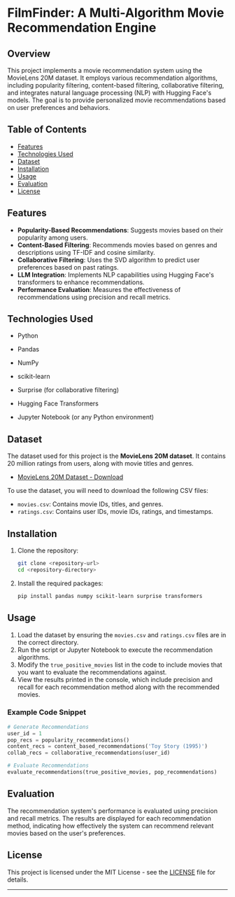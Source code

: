 # FilmFinder: A Multi-Algorithm Movie Recommendation Engine

## Overview
This project implements a movie recommendation system using the MovieLens 20M dataset. It employs various recommendation algorithms, including popularity filtering, content-based filtering, collaborative filtering, and integrates natural language processing (NLP) with Hugging Face's models. The goal is to provide personalized movie recommendations based on user preferences and behaviors.

## Table of Contents
- [Features](#features)
- [Technologies Used](#technologies-used)
- [Dataset](#dataset)
- [Installation](#installation)
- [Usage](#usage)
- [Evaluation](#evaluation)
- [License](#license)

## Features
- **Popularity-Based Recommendations**: Suggests movies based on their popularity among users.
- **Content-Based Filtering**: Recommends movies based on genres and descriptions using TF-IDF and cosine similarity.
- **Collaborative Filtering**: Uses the SVD algorithm to predict user preferences based on past ratings.
- **LLM Integration**: Implements NLP capabilities using Hugging Face's transformers to enhance recommendations.
- **Performance Evaluation**: Measures the effectiveness of recommendations using precision and recall metrics.

## Technologies Used
- Python
- Pandas
- NumPy
- scikit-learn
- Surprise (for collaborative filtering)
- Hugging Face Transformers

- Jupyter Notebook (or any Python environment)

## Dataset
The dataset used for this project is the **MovieLens 20M dataset**. It contains 20 million ratings from users, along with movie titles and genres.

- [MovieLens 20M Dataset - Download]([https://grouplens.org/datasets/movielens/20m/](https://www.kaggle.com/datasets/grouplens/movielens-20m-dataset))

To use the dataset, you will need to download the following CSV files:
- `movies.csv`: Contains movie IDs, titles, and genres.
- `ratings.csv`: Contains user IDs, movie IDs, ratings, and timestamps.

## Installation
1. Clone the repository:

   ```bash
   git clone <repository-url>
   cd <repository-directory>
   ```

2. Install the required packages:

   ```bash
   pip install pandas numpy scikit-learn surprise transformers
   ```

## Usage
1. Load the dataset by ensuring the `movies.csv` and `ratings.csv` files are in the correct directory.
2. Run the script or Jupyter Notebook to execute the recommendation algorithms.
3. Modify the `true_positive_movies` list in the code to include movies that you want to evaluate the recommendations against.
4. View the results printed in the console, which include precision and recall for each recommendation method along with the recommended movies.

### Example Code Snippet
```python
# Generate Recommendations
user_id = 1
pop_recs = popularity_recommendations()
content_recs = content_based_recommendations('Toy Story (1995)')
collab_recs = collaborative_recommendations(user_id)

# Evaluate Recommendations
evaluate_recommendations(true_positive_movies, pop_recommendations)
```

## Evaluation
The recommendation system's performance is evaluated using precision and recall metrics. The results are displayed for each recommendation method, indicating how effectively the system can recommend relevant movies based on the user's preferences.

## License
This project is licensed under the MIT License - see the [LICENSE](LICENSE) file for details.

---
